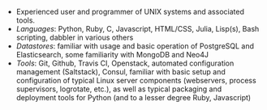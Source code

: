- Experienced user and programmer of UNIX systems and associated
  tools.
- *Languages*: Python, Ruby, C, Javascript, HTML/CSS, Julia,
  Lisp(s), Bash scripting, dabbler in various others
- *Datastores*: familiar with usage and basic operation of PostgreSQL and Elasticsearch, some familiarity with MongoDB and Neo4J
- *Tools*: Git, Github, Travis CI, Openstack, automated configuration
  management (Saltstack), Consul, familiar with basic setup and
  configuration of typical Linux server components (webservers,
  process supervisors, logrotate, etc.), as well as typical packaging
  and deployment tools for Python (and to a lesser degree Ruby,
  Javascript)
